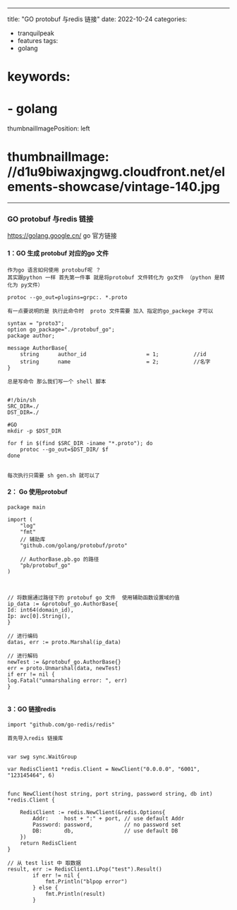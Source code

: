 
---
title: "GO protobuf 与redis 链接"
date: 2022-10-24
categories:
- tranquilpeak
- features
tags:
- golang
# keywords:
# - golang
thumbnailImagePosition: left
# thumbnailImage: //d1u9biwaxjngwg.cloudfront.net/elements-showcase/vintage-140.jpg
---

<!--more-->

### GO protobuf 与redis 链接

https://golang.google.cn/   go  官方链接 

#### 1：GO  生成 protobuf 对应的go 文件

```
作为go 语言如何使用 protobuf呢 ？
其实跟python 一样 首先第一件事 就是将protobuf 文件转化为 go文件 （python 是转化为 py文件）

protoc --go_out=plugins=grpc:. *.proto

有一点要说明的是 执行此命令时  proto 文件需要 加入 指定的go_packege 才可以

syntax = "proto3";
option go_package="./protobuf_go";
package author;

message AuthorBase{
    string      author_id                   = 1;           //id
    string      name                        = 2;           //名字
}

总是写命令 那么我们写一个 shell 脚本 


#!/bin/sh
SRC_DIR=./
DST_DIR=./

#GO
mkdir -p $DST_DIR

for f in $(find $SRC_DIR -iname "*.proto"); do
    protoc --go_out=$DST_DIR/ $f
done


每次执行只需要 sh gen.sh 就可以了
```

#### 2： Go 使用protobuf 

```
package main

import (
    "log"
    "fmt"
    // 辅助库
    "github.com/golang/protobuf/proto"

    // AuthorBase.pb.go 的路径
    "pb/protobuf_go"
)



// 将数据通过路径下的 protobuf go 文件  使用辅助函数设置域的值
ip_data := &protobuf_go.AuthorBase{
Id: int64(domain_id),
Ip: avc[0].String(),
}

// 进行编码
datas, err := proto.Marshal(ip_data)

// 进行解码
newTest := &protobuf_go.AuthorBase{}
err = proto.Unmarshal(data, newTest)
if err != nil {
log.Fatal("unmarshaling error: ", err)
}


```

#### 3：GO 链接redis

```
import "github.com/go-redis/redis"

首先导入redis 链接库


var swg sync.WaitGroup

var RedisClient1 *redis.Client = NewClient("0.0.0.0", "6001", "123145464", 6)


func NewClient(host string, port string, password string, db int) *redis.Client {

	RedisClient := redis.NewClient(&redis.Options{
		Addr:     host + ":" + port, // use default Addr
		Password: password,          // no password set
		DB:       db,                // use default DB
	})
	return RedisClient
}

// 从 test list 中 取数据
result, err := RedisClient1.LPop("test").Result()
		if err != nil {
			fmt.Println("blpop error")
		} else {
			fmt.Println(result)
		}

```

